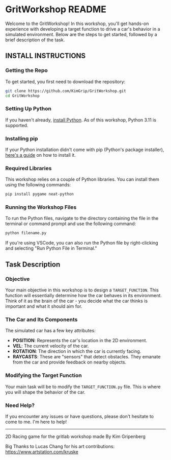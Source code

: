 
# GritWorkshop README

Welcome to the GritWorkshop! In this workshop, you'll get hands-on experience with developing a target function to drive a car's behavior in a simulated environment. Below are the steps to get started, followed by a brief description of the task.

## INSTALL INSTRUCTIONS

### Getting the Repo

To get started, you first need to download the repository:

```bash
git clone https://github.com/KimGrip/GritWorkshop.git
cd GritWorkshop
```

### Setting Up Python

If you haven't already, [install Python](https://www.python.org/downloads/). As of this workshop, Python 3.11 is supported.

### Installing pip

If your Python installation didn't come with pip (Python's package installer), [here's a guide](https://pip.pypa.io/en/stable/installation/) on how to install it.

### Required Libraries

This workshop relies on a couple of Python libraries. You can install them using the following commands:

```bash
pip install pygame neat-python
```

### Running the Workshop Files

To run the Python files, navigate to the directory containing the file in the terminal or command prompt and use the following command:

```bash
python filename.py
```

If you're using VSCode, you can also run the Python file by right-clicking and selecting "Run Python File in Terminal."

## Task Description

### Objective

Your main objective in this workshop is to design a `TARGET_FUNCTION`. This function will essentially determine how the car behaves in its environment. Think of it as the brain of the car - you decide what the car thinks is important and what it should aim for.

### The Car and Its Components

The simulated car has a few key attributes:

- **POSITION**: Represents the car's location in the 2D environment.
- **VEL**: The current velocity of the car.
- **ROTATION**: The direction in which the car is currently facing.
- **RAYCASTS**: These are "sensors" that detect obstacles. They emanate from the car and provide feedback on nearby objects.

### Modifying the Target Function

Your main task will be to modify the `TARGET_FUNCTION.py` file. This is where you will shape the behavior of the car.

### Need Help?

If you encounter any issues or have questions, please don't hesitate to come to me. I'm here to help!

---

2D Racing game for the gritlab workshop made By Kim Gripenberg

Big Thanks to Lucas Chang for his art contributions:
<https://www.artstation.com/kruske>
